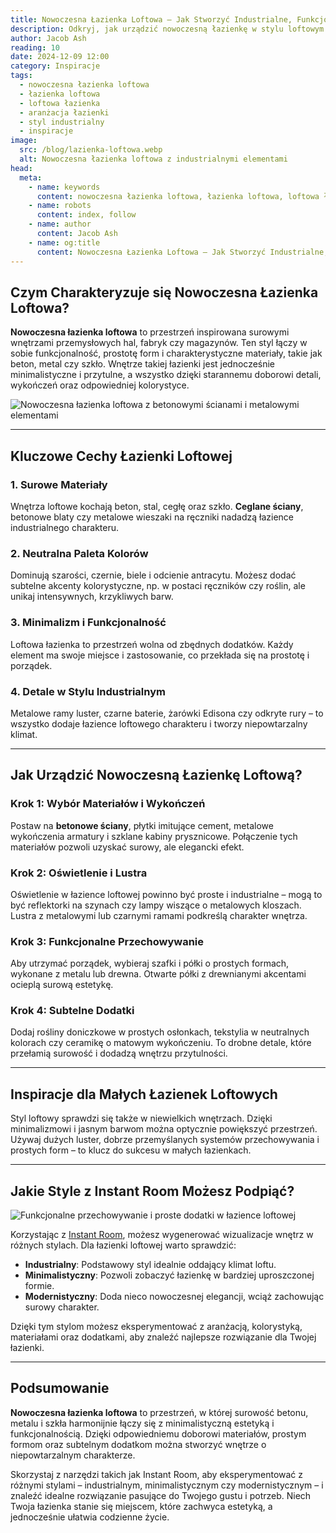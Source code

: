 ```yaml
---
title: Nowoczesna Łazienka Loftowa – Jak Stworzyć Industrialne, Funkcjonalne i Ponadczasowe Wnętrze
description: Odkryj, jak urządzić nowoczesną łazienkę w stylu loftowym. Poznaj kluczowe cechy, praktyczne porady, inspiracje oraz dowiedz się, jakie style z Instant Room możesz podpiąć, aby uzyskać wizualizacje doskonale oddające charakter industrialnej estetyki.
author: Jacob Ash
reading: 10
date: 2024-12-09 12:00
category: Inspiracje
tags:
  - nowoczesna łazienka loftowa
  - łazienka loftowa
  - loftowa łazienka
  - aranżacja łazienki
  - styl industrialny
  - inspiracje
image:
  src: /blog/lazienka-loftowa.webp
  alt: Nowoczesna łazienka loftowa z industrialnymi elementami
head:
  meta:
    - name: keywords
      content: nowoczesna łazienka loftowa, łazienka loftowa, loftowa łazienka, styl industrialny, aranżacja łazienki, inspiracje
    - name: robots
      content: index, follow
    - name: author
      content: Jacob Ash
    - name: og:title
      content: Nowoczesna Łazienka Loftowa – Jak Stworzyć Industrialne, Funkcjonalne i Ponadczasowe Wnętrze
---
```


## Czym Charakteryzuje się Nowoczesna Łazienka Loftowa?

**Nowoczesna łazienka loftowa** to przestrzeń inspirowana surowymi wnętrzami przemysłowych hal, fabryk czy magazynów. Ten styl łączy w sobie funkcjonalność, prostotę form i charakterystyczne materiały, takie jak beton, metal czy szkło. Wnętrze takiej łazienki jest jednocześnie minimalistyczne i przytulne, a wszystko dzięki starannemu doborowi detali, wykończeń oraz odpowiedniej kolorystyce.

![Nowoczesna łazienka loftowa z betonowymi ścianami i metalowymi elementami](/blog/lazienka-loftowa-1.webp)

---

## Kluczowe Cechy Łazienki Loftowej

### 1. Surowe Materiały

Wnętrza loftowe kochają beton, stal, cegłę oraz szkło. **Ceglane ściany**, betonowe blaty czy metalowe wieszaki na ręczniki nadadzą łazience industrialnego charakteru.

### 2. Neutralna Paleta Kolorów

Dominują szarości, czernie, biele i odcienie antracytu. Możesz dodać subtelne akcenty kolorystyczne, np. w postaci ręczników czy roślin, ale unikaj intensywnych, krzykliwych barw.

### 3. Minimalizm i Funkcjonalność

Loftowa łazienka to przestrzeń wolna od zbędnych dodatków. Każdy element ma swoje miejsce i zastosowanie, co przekłada się na prostotę i porządek.

### 4. Detale w Stylu Industrialnym

Metalowe ramy luster, czarne baterie, żarówki Edisona czy odkryte rury – to wszystko dodaje łazience loftowego charakteru i tworzy niepowtarzalny klimat.

---

## Jak Urządzić Nowoczesną Łazienkę Loftową?

### Krok 1: Wybór Materiałów i Wykończeń

Postaw na **betonowe ściany**, płytki imitujące cement, metalowe wykończenia armatury i szklane kabiny prysznicowe. Połączenie tych materiałów pozwoli uzyskać surowy, ale elegancki efekt.

### Krok 2: Oświetlenie i Lustra

Oświetlenie w łazience loftowej powinno być proste i industrialne – mogą to być reflektorki na szynach czy lampy wiszące o metalowych kloszach. Lustra z metalowymi lub czarnymi ramami podkreślą charakter wnętrza.

### Krok 3: Funkcjonalne Przechowywanie

Aby utrzymać porządek, wybieraj szafki i półki o prostych formach, wykonane z metalu lub drewna. Otwarte półki z drewnianymi akcentami ocieplą surową estetykę.

### Krok 4: Subtelne Dodatki

Dodaj rośliny doniczkowe w prostych osłonkach, tekstylia w neutralnych kolorach czy ceramikę o matowym wykończeniu. To drobne detale, które przełamią surowość i dodadzą wnętrzu przytulności.


---

## Inspiracje dla Małych Łazienek Loftowych

Styl loftowy sprawdzi się także w niewielkich wnętrzach. Dzięki minimalizmowi i jasnym barwom można optycznie powiększyć przestrzeń. Używaj dużych luster, dobrze przemyślanych systemów przechowywania i prostych form – to klucz do sukcesu w małych łazienkach.

---

## Jakie Style z Instant Room Możesz Podpiąć?
![Funkcjonalne przechowywanie i proste dodatki w łazience loftowej](/blog/lazienka-loftowa-instantroom.png)

Korzystając z [Instant Room](https://instantroom.pl), możesz wygenerować wizualizacje wnętrz w różnych stylach. Dla łazienki loftowej warto sprawdzić:

- **Industrialny**: Podstawowy styl idealnie oddający klimat loftu.
- **Minimalistyczny**: Pozwoli zobaczyć łazienkę w bardziej uproszczonej formie.
- **Modernistyczny**: Doda nieco nowoczesnej elegancji, wciąż zachowując surowy charakter.

Dzięki tym stylom możesz eksperymentować z aranżacją, kolorystyką, materiałami oraz dodatkami, aby znaleźć najlepsze rozwiązanie dla Twojej łazienki.

---

## Podsumowanie

**Nowoczesna łazienka loftowa** to przestrzeń, w której surowość betonu, metalu i szkła harmonijnie łączy się z minimalistyczną estetyką i funkcjonalnością. Dzięki odpowiedniemu doborowi materiałów, prostym formom oraz subtelnym dodatkom można stworzyć wnętrze o niepowtarzalnym charakterze.

Skorzystaj z narzędzi takich jak Instant Room, aby eksperymentować z różnymi stylami – industrialnym, minimalistycznym czy modernistycznym – i znaleźć idealne rozwiązanie pasujące do Twojego gustu i potrzeb. Niech Twoja łazienka stanie się miejscem, które zachwyca estetyką, a jednocześnie ułatwia codzienne życie. 

